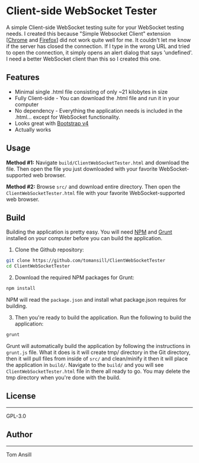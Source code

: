 # Client-side WebSocket Tester
A simple Client-side WebSocket testing suite for your WebSocket testing needs. I created this because "Simple Websocket Client" extension [[Chrome](https://chrome.google.com/webstore/detail/simple-websocket-client/pfdhoblngboilpfeibdedpjgfnlcodoo) and [Firefox](https://addons.mozilla.org/en-US/firefox/addon/simple-websocket-client/)] did not work quite well for me. It couldn't let me know if the server has closed the connection. If I type in the wrong URL and tried to open the connection, it simply opens an alert dialog that says 'undefined'. I need a better WebSocket client than this so I created this one.

## Features
- Minimal single .html file consisting of only ~21 kilobytes in size
- Fully Client-side - You can download the .html file and run it in your computer
- No dependency - Everything the application needs is included in the .html... except for WebSocket functionality.
- Looks great with [Bootstrap v4](getbootstrap.com)
- Actually works

## Usage
**Method #1:** Navigate `build/ClientWebSocketTester.html` and download the file. Then open the file you just downloaded with your favorite WebSocket-supported web browser.

**Method #2:** Browse `src/` and download entire directory. Then open the `ClientWebSocketTester.html` file with your favorite WebSocket-supported web browser.

## Build
Building the application is pretty easy. You will need [NPM](https://www.npmjs.com/) and [Grunt](https://gruntjs.com/) installed on your computer before you can build the application.

1) Clone the Github repository:
```sh
git clone https://github.com/tomansill/ClientWebSocketTester
cd ClientWebSocketTester
```
2) Download the required NPM packages for Grunt:
```sh
npm install
```
NPM will read the `package.json` and install what package.json requires for building.

3) Then you're ready to build the application. Run the following to build the application:
```sh
grunt
```
Grunt will automatically build the application by following the instructions in `grunt.js` file. What it does is it will create tmp/ directory in the Git directory, then it will pull files from inside of `src/` and clean/minify it then it will place the application in `build/`. Navigate to the `build/` and you will see `ClientWebSocketTester.html` file in there all ready to go. You may delete the tmp directory when you're done with the build.

## License
----
GPL-3.0

## Author
----
Tom Ansill
